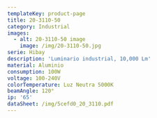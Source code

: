 ```yaml
---
templateKey: product-page
title: 20-3110-50
category: Industrial
images:
  - alt: 20-3110-50 image
    image: /img/20-3110-50.jpg
serie: Hibay
description: 'Luminario industrial, 10,000 Lm'
material: Aluminio
consumption: 100W
voltage: 100-240V
colorTemperature: Luz Neutra 5000K
beamAngle: 120°
ip: '65'
dataSheet: /img/5cefd0_20_3110.pdf
---
```



